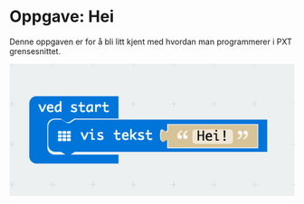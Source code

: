 # Oppgave: Hei

Denne oppgaven er for å bli litt kjent med hvordan man programmerer i PXT
grensesnittet.

![Kode](images/hello.png)
